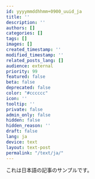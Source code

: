 ```yaml
---
id: yyyymmddhhmm+0900_uuid_ja
title: ''
description: ''
authors: []
categories: []
tags: []
images: []
created_timestamp: ''
modified_timestamp: ''
related_posts_lang: []
audience: external
priority: 99
featured: false
beta: false
deprecated: false
color: "#cccccc"
icon: ''
tooltip: ''
private: false
admin_only: false
hidden: false
hidden_reason: ''
draft: false
lang: ja
device: text
layout: text-post
permalink: "/text/ja/"
---
```


これは日本語の記事のサンプルです。


